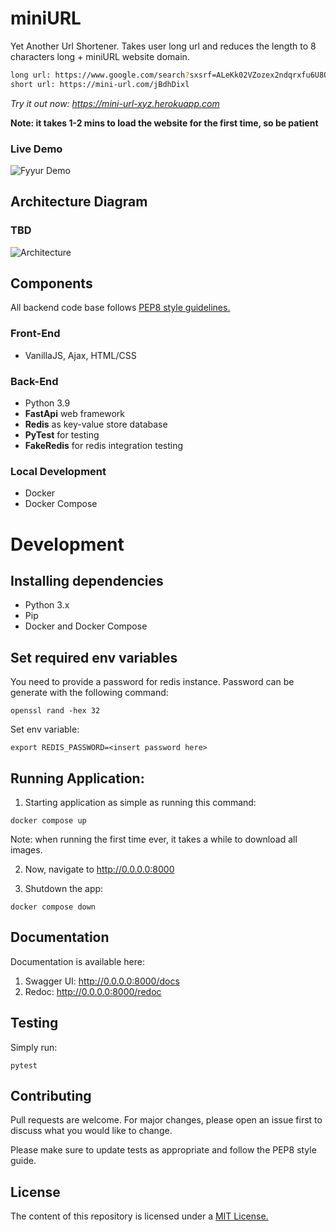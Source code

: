 # miniURL

Yet Another Url Shortener. Takes user long url and reduces the length to 8 characters long + miniURL website domain.
```bash
long url: https://www.google.com/search?sxsrf=ALeKk02VZozex2ndqrxfu6U8OOe4jrwLfQ:1619024507825&q=Ridiculously+long+URL&sa=X&ved=2ahUKEwiOja-l6I_wAhXXFXcKHfoTDEoQ1QIwF3oECBoQAQ&biw=1920&bih=969
short url: https://mini-url.com/jBdhDixl
```

_Try it out now: https://mini-url-xyz.herokuapp.com_

**Note: it takes 1-2 mins to load the website for the first time, so be patient**

### Live Demo

![Fyyur Demo](images/mini-url.png)

## Architecture Diagram
### TBD
![Architecture](images/DATA-TRANSFER.JPG)

## Components
All backend code base follows [PEP8 style guidelines.](https://www.python.org/dev/peps/pep-0008)
### Front-End
* VanillaJS, Ajax, HTML/CSS
### Back-End 
* Python 3.9
* **FastApi** web framework
* **Redis** as key-value store database
* **PyTest** for testing
* **FakeRedis** for redis integration testing
### Local Development
* Docker
* Docker Compose

# Development
## Installing dependencies
- Python 3.x
- Pip
- Docker and Docker Compose

## Set required env variables
You need to provide a password for redis instance. Password can be generate with the following command:

`openssl rand -hex 32`

Set env variable:

`export REDIS_PASSWORD=<insert password here>`

## Running Application:
1. Starting application as simple as running this command:

`docker compose up`

Note: when running the first time ever, it takes a while to download all images.

2. Now, navigate to http://0.0.0.0:8000

3. Shutdown the app:

`docker compose down`

## Documentation
Documentation is available here:

1. Swagger UI: http://0.0.0.0:8000/docs
2. Redoc: http://0.0.0.0:8000/redoc

## Testing
Simply run:

`pytest`

## Contributing
Pull requests are welcome. For major changes, please open an issue first to discuss what you would like to change.

Please make sure to update tests as appropriate and follow the PEP8 style guide.

## License

The content of this repository is licensed under a [MIT License.](https://github.com/jurayev/mini-url/blob/main/LICENSE.md)
